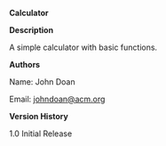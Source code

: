 **Calculator**

**Description**

A simple calculator with basic functions.

**Authors**

Name: John Doan

Email: johndoan@acm.org

**Version History**

1.0 
Initial Release
